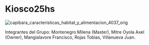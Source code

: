 # Kiosco25hs

![capibara_caracteristicas_habitat_y_alimentacion_4037_orig](https://github.com/MilenaOriginal/Kiosco25hs/assets/101562837/51029553-af6f-4f11-b3b8-14deffbefe2f)


Integrantes del Grupo:
Montenegro Milena (Master),
 Mitre Oyola Axel (Owner),
 Mangialavore Francisco,
 Rojas Tobias,
 Villanueva Juan.


